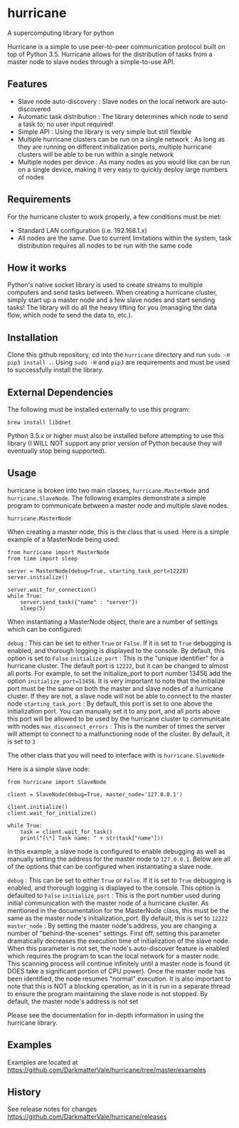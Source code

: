 # hurricane
A supercomputing library for python

Hurricane is a simple to use peer-to-peer communication protocol built on top of Python 3.5. Hurricane allows for the distribution of tasks from a master node to slave nodes through a simple-to-use API.

## Features

- Slave node auto-discovery : Slave nodes on the local network are auto-discovered
- Automatic task distribution : The library determines which node to send a task to; no user input required!
- Simple API : Using the library is very simple but still flexible
- Multiple hurricane clusters can be run on a single network : As long as they are running on different initialization ports, multiple hurricane clusters will be able to be run within a single network
- Multiple nodes per device : As many nodes as you would like can be run on a single device, making it very easy to quickly deploy large numbers of nodes

## Requirements

For the hurricane cluster to work properly, a few conditions must be met:

- Standard LAN configuration (i.e. 192.168.1.x)
- All nodes are the same. Due to current limitations within the system, task distribution requires all nodes to be run with the same code

## How it works

Python's native socket library is used to create streams to multiple computers and send tasks between. When creating a hurricane cluster, simply start up a master node and a few slave nodes and start sending tasks! The library will do all the heavy lifting for you (managing the data flow, which node to send the data to, etc.).

## Installation

Clone this github repository, cd into the ```hurricane``` directory and run ```sudo -H pip3 install .```. Using ```sudo -H``` and ```pip3``` are requirements and must be used to successfully install the library.

## External Dependencies

The following must be installed externally to use this program:

```
brew install libdnet
```

Python 3.5.x or higher must also be installed before attempting to use this library (I WILL NOT support any prior version of Python because they will eventually stop being supported).

## Usage

hurricane is broken into two main classes, ```hurricane.MasterNode``` and ```hurricane.SlaveNode```. The following examples demonstrate a simple program to communicate between a master node and multiple slave nodes.

```hurricane.MasterNode```

When creating a master node, this is the class that is used. Here is a simple example of a MasterNode being used:

```
from hurricane import MasterNode
from time import sleep

server = MasterNode(debug=True, starting_task_port=12228)
server.initialize()

server.wait_for_connection()
while True:
    server.send_task({"name" : "server"})
    sleep(5)
```

When instantiating a MasterNode object, there are a number of settings which can be configured:

```debug``` : This can be set to either ```True``` or ```False```. If it is set to ```True``` debugging is enabled, and thorough logging is displayed to the console. By default, this option is set to ```False```
```initialize_port``` : This is the "unique identifier" for a hurricane cluster. The default port is ```12222```, but it can be changed to almost all ports. For example, to set the initialize_port to port number 13456 add the option ```initialize_port=13456```. It is very important to note that the initialize port must be the same on both the master and slave nodes of a hurricane cluster. If they are not, a slave node will not be able to connect to the master node
```starting_task_port``` : By default, this port is set to one above the initialization port. You can manually set it to any port, and all ports above this port will be allowed to be used by the hurricane cluster to communicate with nodes
```max_disconnect_errors``` : This is the number of times the server will attempt to connect to a malfunctioning node of the cluster. By default, it is set to ```3```

The other class that you will need to interface with is ```hurricane.SlaveNode```

Here is a simple slave node:

```
from hurricane import SlaveNode

client = SlaveNode(debug=True, master_node='127.0.0.1')

client.initialize()
client.wait_for_initialize()

while True:
    task = client.wait_for_task()
    print("[\*] Task name: " + str(task["name"]))
```

In this example, a slave node is configured to enable debugging as well as manually setting the address for the master node to ```127.0.0.1```. Below are all of the options that can be configured when instantiating a slave node.

```debug``` : This can be set to either ```True``` or ```False```. If it is set to ```True``` debugging is enabled, and thorough logging is displayed to the console. This option is defaulted to ```False```
```initialize_port``` : This is the port number used during initial communication with the master node of a hurricane cluster. As mentioned in the documentation for the MasterNode class, this must be the same as the master node's initialization_port. By default, this is set to ```12222```
```master_node``` : By setting the master node's address, you are changing a number of "behind-the-scenes" settings. First off, setting this parameter dramatically decreases the execution time of initialization of the slave node. When this parameter is not set, the node's auto-discover feature is enabled which requires the program to scan the local network for a master node. This scanning process will continue infinitely until a master node is found (it DOES take a significant portion of CPU power). Once the master node has been identified, the node resumes "normal" execution. It is also important to note that this is NOT a blocking operation, as in it is run in a separate thread to ensure the program maintaining the slave node is not stopped. By default, the master node's address is not set

Please see the documentation for in-depth information in using the hurricane library.

## Examples

Examples are located at https://github.com/DarkmatterVale/hurricane/tree/master/examples

## History

See release notes for changes https://github.com/DarkmatterVale/hurricane/releases
